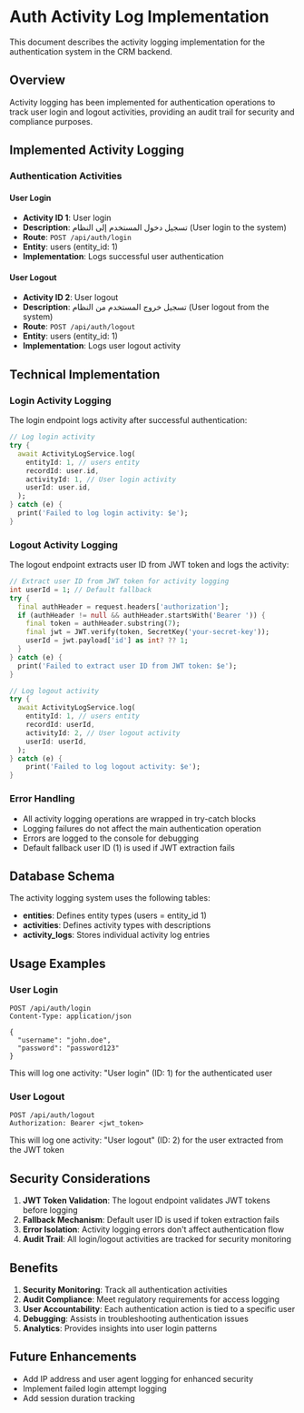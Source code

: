 # Auth Activity Log Implementation

This document describes the activity logging implementation for the authentication system in the CRM backend.

## Overview

Activity logging has been implemented for authentication operations to track user login and logout activities, providing an audit trail for security and compliance purposes.

## Implemented Activity Logging

### Authentication Activities

#### User Login
- **Activity ID 1**: User login
- **Description**: تسجيل دخول المستخدم إلى النظام (User login to the system)
- **Route**: `POST /api/auth/login`
- **Entity**: users (entity_id: 1)
- **Implementation**: Logs successful user authentication

#### User Logout
- **Activity ID 2**: User logout
- **Description**: تسجيل خروج المستخدم من النظام (User logout from the system)
- **Route**: `POST /api/auth/logout`
- **Entity**: users (entity_id: 1)
- **Implementation**: Logs user logout activity

## Technical Implementation

### Login Activity Logging
The login endpoint logs activity after successful authentication:

```dart
// Log login activity
try {
  await ActivityLogService.log(
    entityId: 1, // users entity
    recordId: user.id,
    activityId: 1, // User login activity
    userId: user.id,
  );
} catch (e) {
  print('Failed to log login activity: $e');
}
```

### Logout Activity Logging
The logout endpoint extracts user ID from JWT token and logs the activity:

```dart
// Extract user ID from JWT token for activity logging
int userId = 1; // Default fallback
try {
  final authHeader = request.headers['authorization'];
  if (authHeader != null && authHeader.startsWith('Bearer ')) {
    final token = authHeader.substring(7);
    final jwt = JWT.verify(token, SecretKey('your-secret-key'));
    userId = jwt.payload['id'] as int? ?? 1;
  }
} catch (e) {
  print('Failed to extract user ID from JWT token: $e');
}

// Log logout activity
try {
  await ActivityLogService.log(
    entityId: 1, // users entity
    recordId: userId,
    activityId: 2, // User logout activity
    userId: userId,
  );
} catch (e) {
    print('Failed to log logout activity: $e');
}
```

### Error Handling
- All activity logging operations are wrapped in try-catch blocks
- Logging failures do not affect the main authentication operation
- Errors are logged to the console for debugging
- Default fallback user ID (1) is used if JWT extraction fails

## Database Schema

The activity logging system uses the following tables:

- **entities**: Defines entity types (users = entity_id 1)
- **activities**: Defines activity types with descriptions
- **activity_logs**: Stores individual activity log entries

## Usage Examples

### User Login
```http
POST /api/auth/login
Content-Type: application/json

{
  "username": "john.doe",
  "password": "password123"
}
```
This will log one activity: "User login" (ID: 1) for the authenticated user

### User Logout
```http
POST /api/auth/logout
Authorization: Bearer <jwt_token>
```
This will log one activity: "User logout" (ID: 2) for the user extracted from the JWT token

## Security Considerations

1. **JWT Token Validation**: The logout endpoint validates JWT tokens before logging
2. **Fallback Mechanism**: Default user ID is used if token extraction fails
3. **Error Isolation**: Activity logging errors don't affect authentication flow
4. **Audit Trail**: All login/logout activities are tracked for security monitoring

## Benefits

1. **Security Monitoring**: Track all authentication activities
2. **Audit Compliance**: Meet regulatory requirements for access logging
3. **User Accountability**: Each authentication action is tied to a specific user
4. **Debugging**: Assists in troubleshooting authentication issues
5. **Analytics**: Provides insights into user login patterns

## Future Enhancements

- Add IP address and user agent logging for enhanced security
- Implement failed login attempt logging
- Add session duration tracking